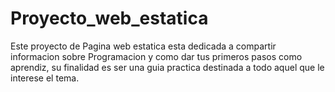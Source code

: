 # Proyecto_web_estatica
Este proyecto de Pagina web estatica esta dedicada a compartir informacion sobre Programacion y como dar tus primeros pasos como aprendiz, su finalidad es ser una guia practica destinada a todo aquel que le interese el tema.
